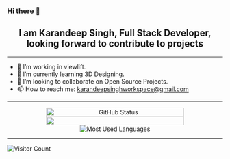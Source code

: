 ### Hi there 👋

<h2 align="center"> I am Karandeep Singh, Full Stack Developer, looking forward to contribute to projects</h2>

_______________
- 🔭 I’m working in viewlift.
- 🌱 I’m currently learning 3D Designing.
- 👯 I’m looking to collaborate on Open Source Projects.
- 📫 How to reach me: karandeepsinghworkspace@gmail.com

_______________

<p align="center" style="display: flex; flex-direction: column; align-items: center; justify-content: center; width: 100%">
<img width="80%" src="https://github-readme-stats.vercel.app/api?username=Karandeepsingh3030&show_icons=true&theme=radical&hide=stars&count_private=true" alt="GitHub Status"/>
<img width="80%" src="https://github-readme-streak-stats.herokuapp.com?user=Karandeepsingh3030&theme=radical&hide_border=true&date_format=M%20j%5B%2C%20Y%5D" >
<img src = "https://github-readme-stats.vercel.app/api/top-langs/?username=Karandeepsingh3030&show_icons=true&layout=compact&theme=radical" alt="Most Used Languages">
</p>

_______________

![Visitor Count](https://profile-counter.glitch.me/Karandeepsingh3030/count.svg)
